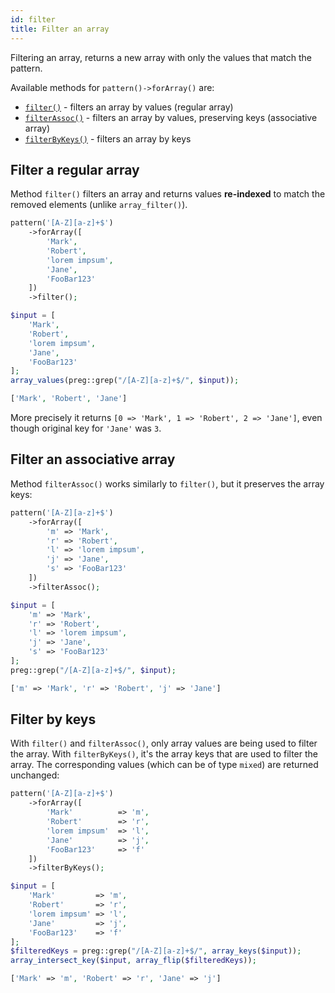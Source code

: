 ```yaml
---
id: filter
title: Filter an array
---
```


Filtering an array, returns a new array with only the values that match the pattern.

Available methods for `pattern()->forArray()` are:
 - [`filter()`](#filter-a-regular-array) - filters an array by values (regular array)
 - [`filterAssoc()`](#filter-an-associative-array) - filters an array by values, preserving keys (associative array)
 - [`filterByKeys()`](#filter-by-keys) - filters an array by keys

## Filter a regular array

Method `filter()` filters an array and returns values **re-indexed** to match the removed elements (unlike `array_filter()`).

<!--DOCUSAURUS_CODE_TABS-->
<!--T-Regx-->
```php
pattern('[A-Z][a-z]+$')
    ->forArray([
        'Mark',
        'Robert',
        'lorem impsum',
        'Jane',
        'FooBar123'
    ])
    ->filter();
```
<!--PHP-->
```php
$input = [
    'Mark',
    'Robert',
    'lorem impsum',
    'Jane',
    'FooBar123'
];
array_values(preg::grep("/[A-Z][a-z]+$/", $input));
```
<!--END_DOCUSAURUS_CODE_TABS-->
<!--T-Regx:{return-at(first)}-->
<!--PHP:{return-at(last)}-->
<!--Result-Value-->

```php
['Mark', 'Robert', 'Jane']
```

More precisely it returns `[0 => 'Mark', 1 => 'Robert', 2 => 'Jane']`, even though original key for `'Jane'` was `3`.

## Filter an associative array

Method `filterAssoc()` works similarly to `filter()`, but it preserves the array keys:

<!--DOCUSAURUS_CODE_TABS-->
<!--T-Regx-->
```php
pattern('[A-Z][a-z]+$')
    ->forArray([
        'm' => 'Mark',
        'r' => 'Robert',
        'l' => 'lorem impsum',
        'j' => 'Jane',
        's' => 'FooBar123'
    ])
    ->filterAssoc();
```
<!--PHP-->
```php
$input = [
    'm' => 'Mark',
    'r' => 'Robert',
    'l' => 'lorem impsum',
    'j' => 'Jane',
    's' => 'FooBar123'
];
preg::grep("/[A-Z][a-z]+$/", $input);
```
<!--END_DOCUSAURUS_CODE_TABS-->
<!--T-Regx:{return-at(first)}-->
<!--PHP:{return-at(last)}-->
<!--Result-Value-->

```php
['m' => 'Mark', 'r' => 'Robert', 'j' => 'Jane']
```

## Filter by keys

With `filter()` and `filterAssoc()`, only array values are being used to filter the array. With `filterByKeys()`, it's the array keys that are used to filter the array. The corresponding values (which can be of type `mixed`) are returned unchanged:

<!--DOCUSAURUS_CODE_TABS-->
<!--T-Regx-->
```php
pattern('[A-Z][a-z]+$')
    ->forArray([
        'Mark'          => 'm',
        'Robert'        => 'r',
        'lorem impsum'  => 'l',
        'Jane'          => 'j',
        'FooBar123'     => 'f'
    ])
    ->filterByKeys();
```
<!--PHP-->
```php
$input = [
    'Mark'         => 'm',
    'Robert'       => 'r',
    'lorem impsum' => 'l',
    'Jane'         => 'j',
    'FooBar123'    => 'f'
];
$filteredKeys = preg::grep("/[A-Z][a-z]+$/", array_keys($input));
array_intersect_key($input, array_flip($filteredKeys));
```
<!--END_DOCUSAURUS_CODE_TABS-->
<!--T-Regx:{return-at(first)}-->
<!--PHP:{return-at(last)}-->
<!--Result-Value-->

```php
['Mark' => 'm', 'Robert' => 'r', 'Jane' => 'j']
```
